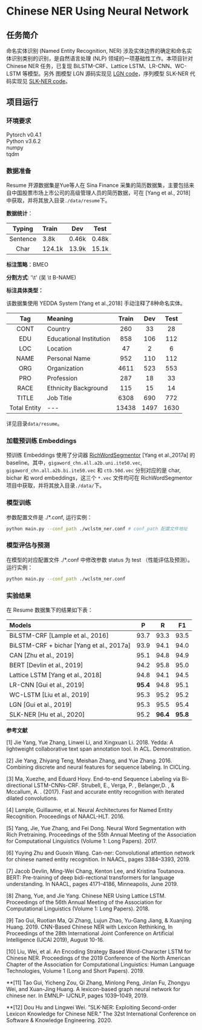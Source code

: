 # Chinese NER Using Neural Network

## 任务简介
命名实体识别 (Named Entity Recognition, NER) 涉及实体边界的确定和命名实体识别类别的识别，是自然语言处理 (NLP) 领域的一项基础性工作。本项目针对 Chinese NER 任务，已复现 BiLSTM-CRF、Lattice LSTM、LR-CNN、WC-LSTM 等模型。另外 图模型 LGN 源码实现见 [LGN code](https://github.com/RowitZou/LGN)，序列模型 SLK-NER 代码实现见 [SLK-NER code](https://github.com/zerohd4869/SLK-NER)。

## 项目运行

### 环境要求
Pytorch v0.4.1 </br>
Python v3.6.2 </br>
numpy </br>
tqdm </br>

### 数据准备

Resume 开源数据集是Yue等人在 Sina Finance 采集的简历数据集，主要包括来自中国股票市场上市公司的高级管理人员的简历数据，可在 [Yang et al., 2018] 中获取，并将其放入目录```./data/resume```下。

**数据统计**：

Typing| Train | Dev |Test
:-:|:-|:-:|:-:
Sentence  | 3.8k | 0.46k | 0.48k
Char   | 124.1k | 13.9k | 15.1k

**标注策略**：BMEO

**分割方式**: '\t' (吴 \t B-NAME)  

**标注具体类型：**

该数据集使用 YEDDA System [Yang et al.,2018] 手动注释了8种命名实体。

Tag | Meaning | Train | Dev |Test
:-:|:-|:-:|:-:|:-:
CONT | Country                  | 260 | 33  | 28
EDU  | Educational Institution  | 858 | 106 | 112
LOC  | Location                 | 47  | 2   | 6
NAME | Personal Name            | 952 | 110 | 112
ORG  | Organization             | 4611| 523 | 553
PRO  | Profession               | 287 | 18  | 33 
RACE | Ethnicity Background     | 115 | 15  | 14
TITLE| Job Title                | 6308| 690 | 772
Total Entity |---               |13438| 1497| 1630

详见目录```data/resume```。

### 加载预训练 Embeddings


预训练 Embeddings 使用了分词器 [RichWordSegmentor](https://github.com/jiesutd/RichWordSegmentor) [Yang et al.,2017a] 的 baseline。其中，```gigaword_chn.all.a2b.uni.ite50.vec```, ```gigaword_chn.all.a2b.bi.ite50.vec``` 和 ```ctb.50d.vec``` 分别对应的是 char, bichar 和 word embeddings，这三个 ```*.vec``` 文件均可在 RichWordSegmentor 项目中获取，并将其放入目录```./data/```下。


### 模型训练

参数配置文件是 ./*.conf, 运行实例： 

<!--, 其中 wclstm_ner.conf 为默认配置文件，配置了 WC-LSTM 模型的默认参数。同样的，lrcnn_ner.conf是 LR-CNN 的模型配置文件，lattice_ner.conf 是 Lattice LSTM 的模型配置文件，charbl_ner.conf 是基于char的 BiLSTM-CRF 基线模型配置文件， charbl_ner.conf 是基于 char 和 bichar 的 BiLSTM-CRF 模型配置文件。
使用 WC-LSTM 模型进行训练时，在配置文件 ./wclstm_ner.conf 中修改参数 status 为 train （训练），其它参数可进行对应修改（或使用其默认值），然后运行以下命令：-->

``` bash
python main.py --conf_path ./wclstm_ner.conf # conf_path 配置文件地址

```

### 模型评估与预测

在模型的对应配置文件 ./*.conf 中修改参数 status 为 test （性能评估及预测）。运行实例：

``` bash
python main.py --conf_path ./wclstm_ner.conf

```

<!--## 性能说明 -->

### 实验结果
在 Resume 数据集下的结果如下表：

Models  | P | R |F1
:-|:-:|:-:|-
BiLSTM-CRF [Lample et al., 2016]            | 93.7    | 93.3    | 93.5
BiLSTM-CRF + bichar [Yang et al., 2017a]    | 93.9    | 94.1    | 94.0
CAN [Zhu et al., 2019]                     | 95.1    | 94.8    | 94.9
BERT [Devlin et al., 2019]                         | 94.2    | 95.8    | 95.0
Lattice LSTM [Yang et al., 2018]            | 94.8    | 94.1    | 94.5
LR-CNN [Gui et al., 2019]                   | **95.4**| 94.8    | 95.1 
WC-LSTM [Liu et al., 2019]                  | 95.3    | 95.2    | 95.2
LGN [Gui et al., 2019]                          | 95.3    | 95.5    | 95.4
SLK-NER [Hu et al., 2020]                  | 95.2    | **96.4** | **95.8**

<!-- 
### 结果分析
以上四个基于 char 的神经网络模型, 不仅都可以有效地捕捉上下文信息, 而且均可以避免词粒度编码时的分词错误带来的影响。
其中，加入 bichar 的 BiLSTM-CRF 模型充分利用了字粒度信息，效果略优于加 BiLSTM-CRF 传统基线模型。对于 Lattice LSTM 中文基线模型，相较于前两者，将字符级别序列信息和该序列对应的词信息同时编码供模型自动取用，加入的词信息更加丰富了语义表达，且它的门控循环单元允许模型从一个句子中选择最相关的字符和单词，进而可以取得更好的效果。这也反映了词典在字符级的中文NER任务中起着重要作用。
引入了反思机制的 LR-CNN 模型比 Lattice LSTM 等上述三个模型取得了更快更好的效果，这说明了利用反思机制解决匹配相同字符的潜在词之间的冲突的方法，可以进一步提高词典信息的有效利用。而利用 CNN 结构把句子里的所有字符以及所有字符对应所有可能的词语全部并行地进行处理，以更充分的利用 GPU 的性能，因此训练速度会比RNN快很多。
最后，WC-LSTM 效果目前最好。 -->

**参考文献**

[1] Jie Yang, Yue Zhang, Linwei Li, and Xingxuan Li. 2018. Yedda: A lightweight collaborative text span annotation tool. In ACL. Demonstration.

[2] Jie Yang, Zhiyang Teng, Meishan Zhang, and Yue Zhang. 2016. Combining discrete and neural features for sequence labeling. In CICLing.

[3] Ma, Xuezhe, and Eduard Hovy. End-to-end Sequence Labeling via Bi-directional LSTM-CNNs-CRF.
Strubell, E., Verga, P. , Belanger,D. , & Mccallum, A. . (2017). Fast and accurate entity recognition with iterated dilated convolutions.

[4] Lample, Guillaume, et al. Neural Architectures for Named Entity Recognition. Proceedings of NAACL-HLT. 2016.

[5] Yang, Jie, Yue Zhang, and Fei Dong. Neural Word Segmentation with Rich Pretraining. Proceedings of the 55th Annual Meeting of the Association for Computational Linguistics (Volume 1: Long Papers). 2017.

[6] Yuying Zhu and Guoxin Wang. Can-ner: Convolutional attention network for chinese named entity recognition. In NAACL, pages 3384–3393, 2019.

[7] Jacob Devlin, Ming-Wei Chang, Kenton Lee, and Kristina Toutanova. BERT: Pre-training of deep bidi-rectional transformers for language understanding. In NAACL, pages 4171–4186, Minneapolis, June 2019.

[8] Zhang, Yue, and Jie Yang. Chinese NER Using Lattice LSTM. Proceedings of the 56th Annual Meeting of the Association for Computational Linguistics (Volume 1: Long Papers). 2018.

[9] Tao Gui, Ruotian Ma, Qi Zhang, Lujun Zhao, Yu-Gang Jiang, & Xuanjing Huang. 2019. CNN-Based Chinese NER with Lexicon Rethinking, In Proceedings of the 28th International Joint Conference on Artificial Intelligence (IJCAI 2019), August 10-16.

[10] Liu, Wei, et al. An Encoding Strategy Based Word-Character LSTM for Chinese NER. Proceedings of the 2019 Conference of the North American Chapter of the Association for Computational Linguistics: Human Language Technologies, Volume 1 (Long and Short Papers). 2019.

**[11] Tao Gui, Yicheng Zou, Qi Zhang, Minlong Peng, Jinlan Fu, Zhongyu Wei, and Xuan-Jing Huang. A lexicon-based graph neural network for chinese ner. In EMNLP- IJCNLP, pages 1039–1049, 2019.

**[12] Dou Hu and Lingwei Wei. ”SLK-NER: Exploiting Second-order Lexicon Knowledge for Chinese NER.” The 32st International Conference on Software & Knowledge Engineering. 2020.
